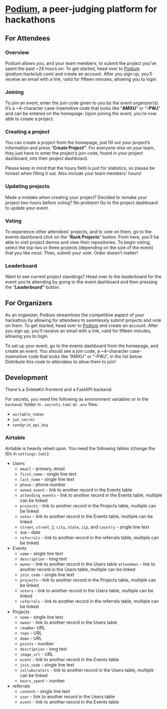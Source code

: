 # [Podium](https://podium.hackclub.com/), a peer-judging platform for hackathons

## For Attendees

### Overview

Podium allows you, and your team members, to submit the project you’ve spent the past ~24 hours on. To get started, head over to [Podium](https://podium.hackclub.com) (podium.hackclub.com) and create an account. After you sign up, you’ll receive an email with a link, valid for fifteen minutes, allowing you to login. 

### Joining

To join an event, enter the join code given to you by the event organizer(s). It’s a ~4-character case-insensitive code that looks like “**AMXU**” or “**-PWJ**” and can be entered on the homepage. Upon joining the event, you’re now able to create a project. 

### Creating a project

You can create a project from the homepage, just fill out your project’s information and press “**Create Project”**. For everyone else on your team, they just have to enter the project’s join code, found in your project dashboard, into their project dashboard.

Please keep in mind that the hours field is just for statistics, so please be honest when filling it out. Also include your team members' hours!

### Updating projects

Made a mistake when creating your project? Decided to remake your project two hours before voting? No problem! Go to the project dashboard to update your event.

### Voting

To experience other attendees’ projects, and to vote on them, go to the events dashboard click on the “**Rank Projects**” button. From here, you’ll be able to visit project demos and view their repositories. To begin voting, select the top two or three projects (depending on the size of the event) that you like most. Then, submit your vote. Order doesn’t matter! 

### Leaderboard

Want to see current project standings? Head over to the leaderboard for the event you’re attending by going to the event dashboard and then pressing the “**Leaderboard”** button.
 

## For Organizers

As an organizer, Podium streamlines the competitive aspect of your hackathon by allowing for attendees to seamlessly submit projects and vote on them. To get started, head over to [Podium](https://podium.hackclub.com/) and create an account. After you sign up, you’ll receive an email with a link, valid for fifteen minutes, allowing you to login. 

To set up your event, go to the events dashboard from the homepage, and create an event. You should see a join code, a ~4-character case-insensitive code that looks like “AMXU” or “-PWJ”, in the list below. Distribute this code to attendees to allow them to join! 

## Development
There's a SvleteKit frontend and a FastAPI backend. 

For secrets, you need the following as environment variables or in the `backend/` folder in `.secrets.toml` or `.env` files:
* `airtable_token`  
* `jwt_secret`
* `sendgrid_api_key`

### Airtable  
Airtable is heavily relied upon. You need the following tables (change the IDs in `settings.toml`):  

* Users
    * `email` - primary, email
    * `first_name` - single line text
    * `last_name` - single line text
    * `phone` - phone number
    * `owned_event` - link to another record in the Events table
    * `attending_events` - link to another record in the Events table, multiple can be linked
    * `projects` - link to another record in the Projects table, multiple can be linked
    * `votes` - link to another record in the Events table, multiple can be linked
    * `street`, `street_2`, `city`, `state`, `zip`, and `country` - single line text
    * `dob` - date
    * `referrals` - link to another record in the referrals table, multiple can be linked
* Events
    * `name` - single line text
    * `description` - long text
    * `owner` - link to another record in the Users table
    `attendees` - link to another record in the Users table, multiple can be linked
    * `join_code` - single line text
    * `projects` - link to another record in the Projects table, multiple can be linked
    * `voters` - link to another record in the Users table, multiple can be linked
    * `referrals` - link to another record in the referrals table, multiple can be linked
* Projects
    * `name` - single line text
    * `owner` - link to another record in the Users table
    * `readme`- URL
    * `repo` - URL
    * `demo` - URL
    * `points` - number
    * `description` - long text
    * `image_url` - URL
    * `event` - link to another record in the Events table
    * `join_code` - single line text
    * `collaborators` - link to another record in the Users table, multiple can be linked
    * `hours_spent` - number
* referrals
    * `content` - single line text
    * `user` - link to another record in the Users table
    * `event` - link to another record in the Events table